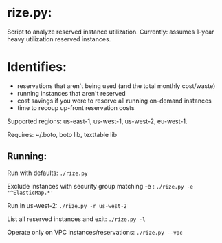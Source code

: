 # rize.py:

Script to analyze reserved instance utilization.
Currently: assumes 1-year heavy utilization reserved instances.

# Identifies:
* reservations that aren't being used (and the total monthly cost/waste)
* running instances that aren't reserved
* cost savings if you were to reserve all running on-demand instances
* time to recoup up-front reservation costs

Supported regions: us-east-1, us-west-1, us-west-2, eu-west-1.

Requires: ~/.boto, boto lib, texttable lib

## Running:
Run with defaults:
`./rize.py`

Exclude instances with security group matching -e <regex>:
`./rize.py -e '^ElasticMap.*'`

Run in us-west-2:
`./rize.py -r us-west-2`

List all reserved instances and exit:
`./rize.py -l`

Operate only on VPC instances/reservations:
`./rize.py --vpc`
